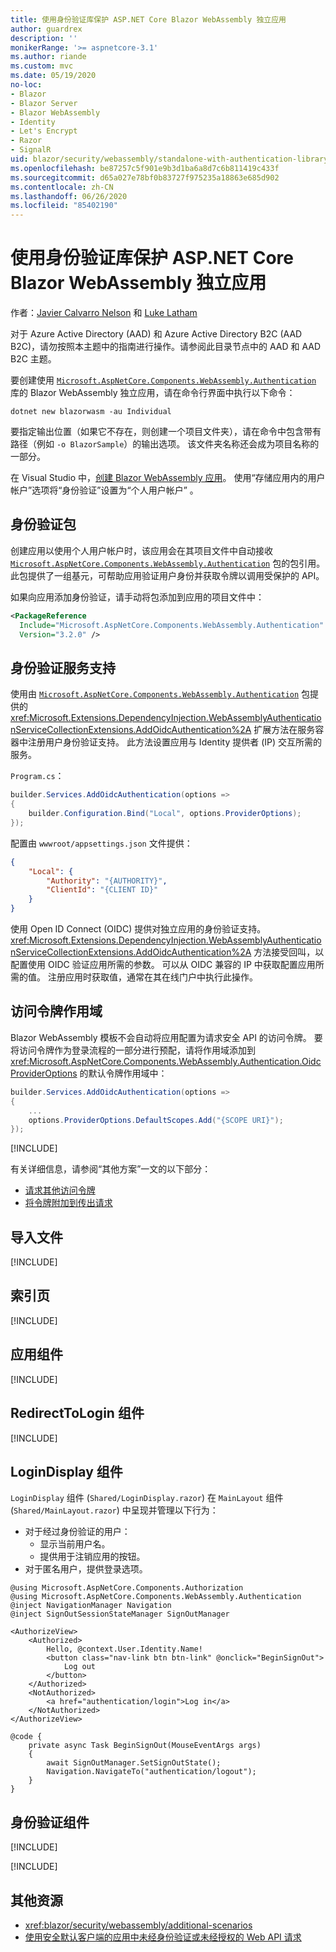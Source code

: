 ```yaml
---
title: 使用身份验证库保护 ASP.NET Core Blazor WebAssembly 独立应用
author: guardrex
description: ''
monikerRange: '>= aspnetcore-3.1'
ms.author: riande
ms.custom: mvc
ms.date: 05/19/2020
no-loc:
- Blazor
- Blazor Server
- Blazor WebAssembly
- Identity
- Let's Encrypt
- Razor
- SignalR
uid: blazor/security/webassembly/standalone-with-authentication-library
ms.openlocfilehash: be87257c5f901e9b3d1ba6a8d7c6b811419c433f
ms.sourcegitcommit: d65a027e78bf0b83727f975235a18863e685d902
ms.contentlocale: zh-CN
ms.lasthandoff: 06/26/2020
ms.locfileid: "85402190"
---
```

# <a name="secure-an-aspnet-core-blazor-webassembly-standalone-app-with-the-authentication-library"></a>使用身份验证库保护 ASP.NET Core Blazor WebAssembly 独立应用

作者：[Javier Calvarro Nelson](https://github.com/javiercn) 和 [Luke Latham](https://github.com/guardrex)

对于 Azure Active Directory (AAD) 和 Azure Active Directory B2C (AAD B2C)，请勿按照本主题中的指南进行操作。请参阅此目录节点中的 AAD 和 AAD B2C 主题。

要创建使用 [`Microsoft.AspNetCore.Components.WebAssembly.Authentication`](https://www.nuget.org/packages/Microsoft.AspNetCore.Components.WebAssembly.Authentication/) 库的 Blazor WebAssembly 独立应用，请在命令行界面中执行以下命令：

```dotnetcli
dotnet new blazorwasm -au Individual
```

要指定输出位置（如果它不存在，则创建一个项目文件夹），请在命令中包含带有路径（例如 `-o BlazorSample`）的输出选项。 该文件夹名称还会成为项目名称的一部分。

在 Visual Studio 中，[创建 Blazor WebAssembly 应用](xref:blazor/get-started)。 使用“存储应用内的用户帐户”选项将“身份验证”设置为“个人用户帐户”  。

## <a name="authentication-package"></a>身份验证包

创建应用以使用个人用户帐户时，该应用会在其项目文件中自动接收 [`Microsoft.AspNetCore.Components.WebAssembly.Authentication`](https://www.nuget.org/packages/Microsoft.AspNetCore.Components.WebAssembly.Authentication/) 包的包引用。 此包提供了一组基元，可帮助应用验证用户身份并获取令牌以调用受保护的 API。

如果向应用添加身份验证，请手动将包添加到应用的项目文件中：

```xml
<PackageReference 
  Include="Microsoft.AspNetCore.Components.WebAssembly.Authentication" 
  Version="3.2.0" />
```

## <a name="authentication-service-support"></a>身份验证服务支持

使用由 [`Microsoft.AspNetCore.Components.WebAssembly.Authentication`](https://www.nuget.org/packages/Microsoft.AspNetCore.Components.WebAssembly.Authentication/) 包提供的 <xref:Microsoft.Extensions.DependencyInjection.WebAssemblyAuthenticationServiceCollectionExtensions.AddOidcAuthentication%2A> 扩展方法在服务容器中注册用户身份验证支持。 此方法设置应用与 Identity 提供者 (IP) 交互所需的服务。

`Program.cs`：

```csharp
builder.Services.AddOidcAuthentication(options =>
{
    builder.Configuration.Bind("Local", options.ProviderOptions);
});
```

配置由 `wwwroot/appsettings.json` 文件提供：

```json
{
    "Local": {
        "Authority": "{AUTHORITY}",
        "ClientId": "{CLIENT ID}"
    }
}
```

使用 Open ID Connect (OIDC) 提供对独立应用的身份验证支持。 <xref:Microsoft.Extensions.DependencyInjection.WebAssemblyAuthenticationServiceCollectionExtensions.AddOidcAuthentication%2A> 方法接受回叫，以配置使用 OIDC 验证应用所需的参数。 可以从 OIDC 兼容的 IP 中获取配置应用所需的值。 注册应用时获取值，通常在其在线门户中执行此操作。

## <a name="access-token-scopes"></a>访问令牌作用域

Blazor WebAssembly 模板不会自动将应用配置为请求安全 API 的访问令牌。 要将访问令牌作为登录流程的一部分进行预配，请将作用域添加到 <xref:Microsoft.AspNetCore.Components.WebAssembly.Authentication.OidcProviderOptions> 的默认令牌作用域中：

```csharp
builder.Services.AddOidcAuthentication(options =>
{
    ...
    options.ProviderOptions.DefaultScopes.Add("{SCOPE URI}");
});
```

[!INCLUDE[](~/includes/blazor-security/azure-scope.md)]

有关详细信息，请参阅“其他方案”一文的以下部分：

* [请求其他访问令牌](xref:blazor/security/webassembly/additional-scenarios#request-additional-access-tokens)
* [将令牌附加到传出请求](xref:blazor/security/webassembly/additional-scenarios#attach-tokens-to-outgoing-requests)

## <a name="imports-file"></a>导入文件

[!INCLUDE[](~/includes/blazor-security/imports-file-standalone.md)]

## <a name="index-page"></a>索引页

[!INCLUDE[](~/includes/blazor-security/index-page-authentication.md)]

## <a name="app-component"></a>应用组件

[!INCLUDE[](~/includes/blazor-security/app-component.md)]

## <a name="redirecttologin-component"></a>RedirectToLogin 组件

[!INCLUDE[](~/includes/blazor-security/redirecttologin-component.md)]

## <a name="logindisplay-component"></a>LoginDisplay 组件

`LoginDisplay` 组件 (`Shared/LoginDisplay.razor`) 在 `MainLayout` 组件 (`Shared/MainLayout.razor`) 中呈现并管理以下行为：

* 对于经过身份验证的用户：
  * 显示当前用户名。
  * 提供用于注销应用的按钮。
* 对于匿名用户，提供登录选项。

```razor
@using Microsoft.AspNetCore.Components.Authorization
@using Microsoft.AspNetCore.Components.WebAssembly.Authentication
@inject NavigationManager Navigation
@inject SignOutSessionStateManager SignOutManager

<AuthorizeView>
    <Authorized>
        Hello, @context.User.Identity.Name!
        <button class="nav-link btn btn-link" @onclick="BeginSignOut">
            Log out
        </button>
    </Authorized>
    <NotAuthorized>
        <a href="authentication/login">Log in</a>
    </NotAuthorized>
</AuthorizeView>

@code {
    private async Task BeginSignOut(MouseEventArgs args)
    {
        await SignOutManager.SetSignOutState();
        Navigation.NavigateTo("authentication/logout");
    }
}
```

## <a name="authentication-component"></a>身份验证组件

[!INCLUDE[](~/includes/blazor-security/authentication-component.md)]

[!INCLUDE[](~/includes/blazor-security/troubleshoot.md)]

## <a name="additional-resources"></a>其他资源

* <xref:blazor/security/webassembly/additional-scenarios>
* [使用安全默认客户端的应用中未经身份验证或未经授权的 Web API 请求](xref:blazor/security/webassembly/additional-scenarios#unauthenticated-or-unauthorized-web-api-requests-in-an-app-with-a-secure-default-client)
